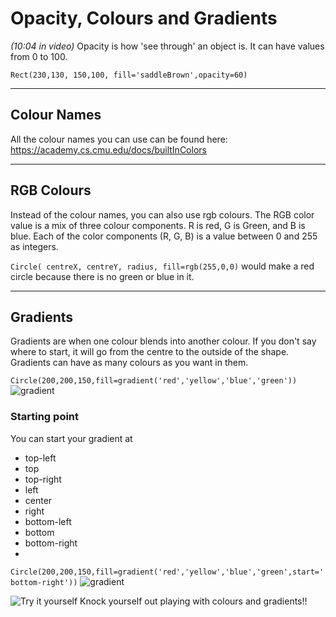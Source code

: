 # Opacity, Colours and Gradients
*(10:04 in video)*
Opacity is how 'see through' an object is.  It can have values from 0 to 100.

```Rect(230,130, 150,100, fill='saddleBrown',opacity=60)```

---
## Colour Names
All the colour names you can use can be found here:
https://academy.cs.cmu.edu/docs/builtInColors 

---
## RGB Colours
Instead of the colour names, you can also use rgb colours. The RGB color value is a mix of three colour components. R is red, G is Green, and B is blue. Each of the color components (R, G, B) is a value between 0 and 255 as integers.

```Circle( centreX, centreY, radius, fill=rgb(255,0,0)```
would make a red circle because there is no green or blue in it. 

---
## Gradients
Gradients are when one colour blends into another colour.  If you don't say where to start, it will go from the centre to the outside of the shape. Gradients can have as many colours as you want in them.

```Circle(200,200,150,fill=gradient('red','yellow','blue','green'))```
![gradient](tutImages/gradient2.png)

### Starting point
You can start your gradient at 
- top-left
- top
- top-right
- left
- center
- right
- bottom-left
- bottom
- bottom-right
- 
```Circle(200,200,150,fill=gradient('red','yellow','blue','green',start='bottom-right'))```
![gradient](tutImages/gradient3.png)

![Try it yourself](tutImages/runSml2.png)
Knock yourself out playing with colours and gradients!!